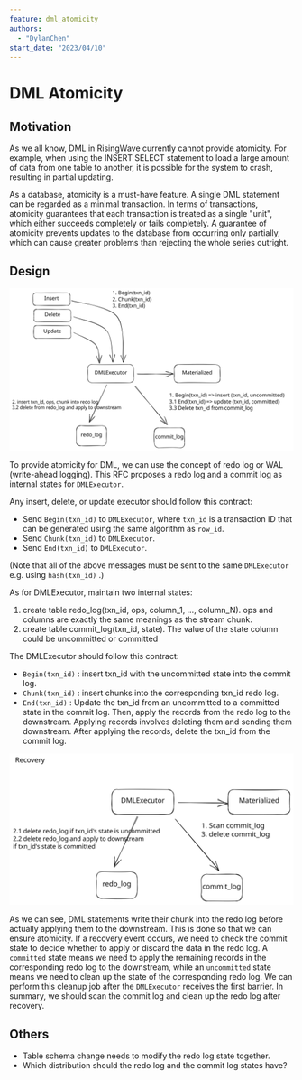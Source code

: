 ```yaml
---
feature: dml_atomicity
authors:
  - "DylanChen"
start_date: "2023/04/10"
---
```


# DML Atomicity

## Motivation

As we all know, DML in RisingWave currently cannot provide atomicity. For example, when using the INSERT SELECT statement to load a large amount of data from one table to another, it is possible for the system to crash, resulting in partial updating.

As a database, atomicity is a must-have feature. A single DML statement can be regarded as a minimal transaction. In terms of transactions, atomicity guarantees that each transaction is treated as a single "unit", which either succeeds completely or fails completely. A guarantee of atomicity prevents updates to the database from occurring only partially, which can cause greater problems than rejecting the whole series outright.

## Design

![](images/0000-dml-atomicity/redo_commit.svg)

To provide atomicity for DML, we can use the concept of redo log or WAL (write-ahead logging). This RFC proposes a redo log and a commit log as internal states for `DMLExecutor`.

Any insert, delete, or update executor should follow this contract:

- Send `Begin(txn_id)` to `DMLExecutor`, where `txn_id` is a transaction ID that can be generated using the same algorithm as `row_id`.
- Send `Chunk(txn_id)` to `DMLExecutor`.
- Send `End(txn_id)` to `DMLExecutor`.

(Note that all of the above messages must be sent to the same `DMLExecutor` e.g. using `hash(txn_id)` .)


As for DMLExecutor, maintain two internal states: 
1. create table redo_log(txn_id, ops, column_1, …, column_N). ops and columns are exactly the same meanings as the stream chunk.
2. create table commit_log(txn_id, state). The value of the state column could be uncommitted or committed

The DMLExecutor should follow this contract:
- `Begin(txn_id)` : insert txn_id with the uncommitted state into the commit log.
- `Chunk(txn_id)` : insert chunks into the corresponding txn_id redo log.
- `End(txn_id)` : Update the txn_id from an uncommitted to a committed state in the commit log. Then, apply the records from the redo log to the downstream. Applying records involves deleting them and sending them downstream. After applying the records, delete the txn_id from the commit log.


![](images/0000-dml-atomicity/recovery.svg)

As we can see, DML statements write their chunk into the redo log before actually applying them to the downstream. This is done so that we can ensure atomicity. If a recovery event occurs, we need to check the commit state to decide whether to apply or discard the data in the redo log. A `committed` state means we need to apply the remaining records in the corresponding redo log to the downstream, while an `uncommitted` state means we need to clean up the state of the corresponding redo log. We can perform this cleanup job after the `DMLExecutor` receives the first barrier. In summary, we should scan the commit log and clean up the redo log after recovery.

## Others
- Table schema change needs to modify the redo log state together.
- Which distribution should the redo log and the commit log states have?